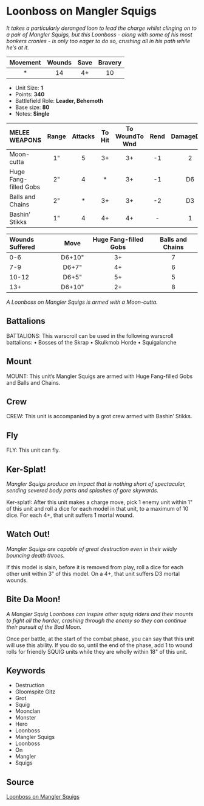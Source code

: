# Loonboss on Mangler Squigs

_It takes a particularly deranged loon to lead the charge whilst clinging on to a pair of Mangler Squigs, but this Loonboss - along with some of his most bonkers cronies - is only too eager to do so, crushing all in his path while he’s at it._


| Movement | Wounds | Save | Bravery |
|:--------:|:------:|:----:|:-------:|
| * | 14 | 4+ | 10 |

* Unit Size: **1**
* Points: **340**
* Battlefield Role: **Leader, Behemoth**
* Base size: **80**
* Notes: **Single**

| MELEE WEAPONS | Range | Attacks | To Hit | To WoundTo Wnd | Rend | DamageDmg |
|:---|:--:|:--:|:--:|:--:|:--:|:--:|
| Moon-cutta | 1" | 5 | 3+ | 3+ | -1 | 2 |
| Huge Fang-filled Gobs | 2" | 4 | * | 3+ | -1 | D6 |
| Balls and Chains | 2" | * | 3+ | 3+ | -2 | D3 |
| Bashin’ Stikks | 1" | 4 | 4+ | 4+ | - | 1 |


| Wounds Suffered | Move | Huge Fang-filled Gobs | Balls and Chains |
|:---|:--:|:--:|:--:|
| 0-6 | D6+10" | 3+ | 7 |
| 7-9 | D6+7" | 4+ | 6 |
| 10-12 | D6+5" | 5+ | 5 |
| 13+ | D6+10" | 2+ | 8 |


_A Loonboss on Mangler Squigs is armed with a Moon-cutta._

## Battalions

BATTALIONS: This warscroll can be used in the following warscroll battalions: • Bosses of the Skrap • Skulkmob Horde • Squigalanche

## Mount

MOUNT: This unit’s Mangler Squigs are armed with Huge Fang-filled Gobs and Balls and Chains.

## Crew

CREW: This unit is accompanied by a grot crew armed with Bashin’ Stikks.

## Fly

FLY: This unit can fly.

## Ker-Splat!

_Mangler Squigs produce an impact that is nothing short of spectacular, sending severed body parts and splashes of gore skywards._

Ker-splat!: After this unit makes a charge move, pick 1 enemy unit within 1" of this unit and roll a dice for each model in that unit, to a maximum of 10 dice. For each 4+, that unit suffers 1 mortal wound.

## Watch Out!

_Mangler Squigs are capable of great destruction even in their wildly bouncing death throes._

If this model is slain, before it is removed from play, roll a dice for each other unit within 3" of this model. On a 4+, that unit suffers D3 mortal wounds.

## Bite Da Moon!

_A Mangler Squig Loonboss can inspire other squig riders and their mounts to fight all the harder, crashing through the enemy so they can continue their pursuit of the Bad Moon._

Once per battle, at the start of the combat phase, you can say that this unit will use this ability. If you do so, until the end of the phase, add 1 to wound rolls for friendly SQUIG units while they are wholly within 18" of this unit.

## Keywords

* Destruction
* Gloomspite Gitz
* Grot
* Squig
* Moonclan
* Monster
* Hero
* Loonboss
* Mangler Squigs
* Loonboss
* On
* Mangler
* Squigs


## Source

[Loonboss on Mangler Squigs](https://wahapedia.ru/aos3/factions/gloomspite-gitz/Loonboss-on-Mangler-Squigs)
